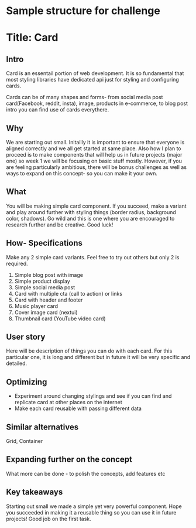 # Sample structure for challenge

# Title: Card

## Intro
Card is an essentail portion of web development. It is so fundamental that most styling libraries have dedicated api just for styling and configuring cards.

Cards can be of many shapes and forms- from social media post card(Facebook, reddit, insta), image, products in e-commerce, 
to blog post intro you can find use of cards everythere.

## Why 
We are starting out small. Initailly it is important to ensure that everyone is aligned correctly and we all get started at same place.
Also how I plan to proceed is to make components that will help us in future projects (major one) so week 1 we will be focusing on basic stuff mostly. 
However, if you are feeling particularly ambitious, there will be bonus challenges as well as ways to expand on this concept- so you can make it your own.

## What
You will be making simple card component. If you succeed, make a variant and play around further with styling things (border radius, background color, shadows).
Go wild and this is one where you are encouraged to research further and be creative.
Good luck!

## How- Specifications
Make any 2 simple card variants. Feel free to try out others but only 2 is required.
1. Simple blog post with image
2. Simple product display
3. Simple social media post
4. Card with multiple cta (call to action) or links
5. Card with header and footer
6. Music player card
7. Cover image card (nextui)
8. Thumbnail card (YouTube video card)


## User story
Here will be description of things you can do with each card. For this particular one, it is long and different but in future it will be very specific 
and detailed.


## Optimizing 
- Experiment around changing stylings and see if you can find and replicate card at other places on the internet 
- Make each card reusable with passing different data 


## Similar alternatives
Grid, Container

## Expanding further on the concept
What more can be done - to polish the concepts, add features etc

## Key takeaways
Starting out small we made a simple yet very powerful component.
Hope you succeeded in making it a reusable thing so you can use it in future projects!
Good job on the first task. 
